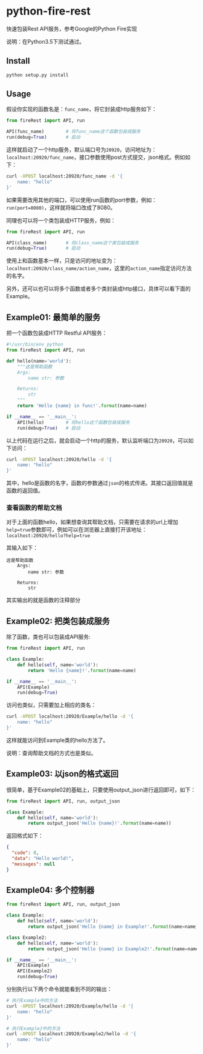 # python-fire-rest
快速包装Rest API服务，参考Google的Python Fire实现

说明：在Python3.5下测试通过。

## Install

```sh
python setup.py install
```

## Usage
假设你实现的函数名是：`func_name`，将它封装成http服务如下：

```python
from fireRest import API, run

API(func_name)        # 将func_name这个函数包装成服务
run(debug=True)       # 启动
```

这样就启动了一个http服务，默认端口号为`20920`，访问地址为：`localhost:20920/func_name`，接口参数使用post方式提交，json格式。例如如下：

```sh
curl -XPOST localhost:20920/func_name -d '{
    name: "hello"
}'
```

如果需要改用其他的端口，可以使用run函数的port参数，例如：`run(port=8080)`，这样就将端口改成了8080。

同理也可以将一个类包装成HTTP服务，例如：

```python
from fireRest import API, run

API(class_name)       # 将class_name这个类包装成服务
run(debug=True)       # 启动
```

使用上和函数基本一样，只是访问的地址变为：`localhost:20920/class_name/action_name`，这里的`action_name`指定访问方法的名字。

另外，还可以也可以将多个函数或者多个类封装成http接口，具体可以看下面的Example。


## Example01: 最简单的服务
把一个函数包装成HTTP Restful API服务：

```python
#!/usr/bin/env python
from fireRest import API, run

def hello(name='world'):
    """这是帮助函数
    Args:
        name str: 参数

    Returns:
        str
    """
    return 'Hello {name} in func!'.format(name=name)

if __name__ == '__main__':
    API(hello)        # 将hello这个函数包装成服务
    run(debug=True)   # 启动
```

以上代码在运行之后，就会启动一个http的服务，默认监听端口为`20920`，可以如下访问：

```sh
curl -XPOST localhost:20920/hello -d '{
    name: "hello"
}'
```

其中，hello是函数的名字，函数的参数通过`json`的格式传递。其接口返回值就是函数的返回值。

### 查看函数的帮助文档
对于上面的函数hello，如果想查询其帮助文档，只需要在请求的url上增加`help=true`参数即可，例如可以在浏览器上直接打开该地址：`localhost:20920/hello?help=true`

其输入如下：

```
这是帮助函数
    Args:
        name str: 参数

    Returns:
        str
```

其实输出的就是函数的注释部分

## Example02: 把类包装成服务
除了函数，类也可以包装成API服务:

```python
from fireRest import API, run

class Example:
    def hello(self, name='world'):
        return 'Hello {name}!'.format(name=name)

if __name__ == '__main__':
    API(Example)
    run(debug=True)
```

访问也类似，只需要加上相应的类名：

```sh
curl -XPOST localhost:20920/Example/hello -d '{
    name: "hello"
}'
```

这样就能访问到Example类的hello方法了。

说明：查询帮助文档的方式也是类似。

## Example03: 以json的格式返回
很简单，基于Example02的基础上，只要使用output_json进行返回即可，如下：

```python
from fireRest import API, run, output_json

class Example:
    def hello(self, name='world'):
        return output_json('Hello {name}!'.format(name=name))
```

返回格式如下：

```json
{
  "code": 0, 
  "data": "Hello world!", 
  "messages": null
}
```

## Example04: 多个控制器


```python
from fireRest import API, run, output_json

class Example:
    def hello(self, name='world'):
        return output_json('Hello {name} in Example!'.format(name=name))

class Example2:
    def hello(self, name='world'):
        return output_json('Hello {name} in Example2!'.format(name=name))

if __name__ == '__main__':
    API(Example)
    API(Example2)
    run(debug=True)
```

分别执行以下两个命令就能看到不同的输出：

```sh
# 执行Example中的方法
curl -XPOST localhost:20920/Example/hello -d '{
    name: "hello"
}'

# 执行Example2中的方法
curl -XPOST localhost:20920/Example2/hello -d '{
    name: "hello"
}'
```

